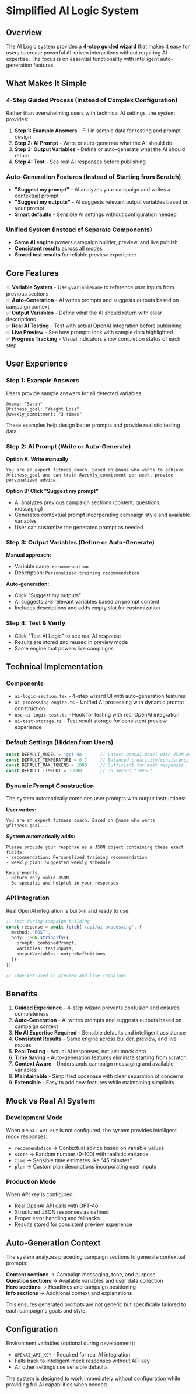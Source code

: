 # Simplified AI Logic System

## Overview

The AI Logic system provides a **4-step guided wizard** that makes it easy for users to create powerful AI-driven interactions without requiring AI expertise. The focus is on essential functionality with intelligent auto-generation features.

## What Makes It Simple

### 4-Step Guided Process (Instead of Complex Configuration)
Rather than overwhelming users with technical AI settings, the system provides:

1. **Step 1: Example Answers** - Fill in sample data for testing and prompt design
2. **Step 2: AI Prompt** - Write or auto-generate what the AI should do
3. **Step 3: Output Variables** - Define or auto-generate what the AI should return
4. **Step 4: Test** - See real AI responses before publishing

### Auto-Generation Features (Instead of Starting from Scratch)
- **"Suggest my prompt"** - AI analyzes your campaign and writes a contextual prompt
- **"Suggest my outputs"** - AI suggests relevant output variables based on your prompt
- **Smart defaults** - Sensible AI settings without configuration needed

### Unified System (Instead of Separate Components)
- **Same AI engine** powers campaign builder, preview, and live publish
- **Consistent results** across all modes
- **Stored test results** for reliable preview experience

## Core Features

✅ **Variable System** - Use `@variableName` to reference user inputs from previous sections  
✅ **Auto-Generation** - AI writes prompts and suggests outputs based on campaign context  
✅ **Output Variables** - Define what the AI should return with clear descriptions  
✅ **Real AI Testing** - Test with actual OpenAI integration before publishing  
✅ **Live Preview** - See how prompts look with sample data highlighted  
✅ **Progress Tracking** - Visual indicators show completion status of each step  

## User Experience

### Step 1: Example Answers
Users provide sample answers for all detected variables:
```
@name: "Sarah"
@fitness_goal: "Weight Loss" 
@weekly_commitment: "3 times"
```
These examples help design better prompts and provide realistic testing data.

### Step 2: AI Prompt (Write or Auto-Generate)
**Option A: Write manually**
```
You are an expert fitness coach. Based on @name who wants to achieve @fitness_goal and can train @weekly_commitment per week, provide personalized advice.
```

**Option B: Click "Suggest my prompt"**
- AI analyzes previous campaign sections (content, questions, messaging)
- Generates contextual prompt incorporating campaign style and available variables
- User can customize the generated prompt as needed

### Step 3: Output Variables (Define or Auto-Generate)
**Manual approach:**
- Variable name: `recommendation`
- Description: `Personalized training recommendation`

**Auto-generation:**
- Click "Suggest my outputs"
- AI suggests 2-3 relevant variables based on prompt content
- Includes descriptions and adds empty slot for customization

### Step 4: Test & Verify
- Click "Test AI Logic" to see real AI response
- Results are stored and reused in preview mode
- Same engine that powers live campaigns

## Technical Implementation

### Components
- `ai-logic-section.tsx` - 4-step wizard UI with auto-generation features
- `ai-processing-engine.ts` - Unified AI processing with dynamic prompt construction
- `use-ai-logic-test.ts` - Hook for testing with real OpenAI integration
- `ai-test-storage.ts` - Test result storage for consistent preview experience

### Default Settings (Hidden from Users)
```typescript
const DEFAULT_MODEL = 'gpt-4o'      // Latest OpenAI model with JSON mode
const DEFAULT_TEMPERATURE = 0.7     // Balanced creativity/consistency
const DEFAULT_MAX_TOKENS = 1000     // Sufficient for most responses
const DEFAULT_TIMEOUT = 30000       // 30 second timeout
```

### Dynamic Prompt Construction
The system automatically combines user prompts with output instructions:

**User writes:**
```
You are an expert fitness coach. Based on @name who wants @fitness_goal...
```

**System automatically adds:**
```
Please provide your response as a JSON object containing these exact fields:
- recommendation: Personalized training recommendation
- weekly_plan: Suggested weekly schedule

Requirements:
- Return only valid JSON
- Be specific and helpful in your responses
```

### API Integration
Real OpenAI integration is built-in and ready to use:

```typescript
// Test during campaign building
const response = await fetch('/api/ai-processing', {
  method: 'POST',
  body: JSON.stringify({
    prompt: combinedPrompt,
    variables: testInputs,
    outputVariables: outputDefinitions
  })
})

// Same API used in preview and live campaigns
```

## Benefits

1. **Guided Experience** - 4-step wizard prevents confusion and ensures completeness
2. **Auto-Generation** - AI writes prompts and suggests outputs based on campaign context  
3. **No AI Expertise Required** - Sensible defaults and intelligent assistance
4. **Consistent Results** - Same engine across builder, preview, and live modes
5. **Real Testing** - Actual AI responses, not just mock data
6. **Time Saving** - Auto-generation features eliminate starting from scratch
7. **Context Aware** - Understands campaign messaging and available variables
8. **Maintainable** - Simplified codebase with clear separation of concerns
9. **Extensible** - Easy to add new features while maintaining simplicity

## Mock vs Real AI System

### Development Mode
When `OPENAI_API_KEY` is not configured, the system provides intelligent mock responses:

- `recommendation` → Contextual advice based on variable values
- `score` → Random number (0-100) with realistic variance
- `time` → Sensible time estimates like "45 minutes"
- `plan` → Custom plan descriptions incorporating user inputs

### Production Mode  
When API key is configured:
- Real OpenAI API calls with GPT-4o
- Structured JSON responses as defined
- Proper error handling and fallbacks
- Results stored for consistent preview experience

## Auto-Generation Context

The system analyzes preceding campaign sections to generate contextual prompts:

**Content sections** → Campaign messaging, tone, and purpose  
**Question sections** → Available variables and user data collection  
**Hero sections** → Headlines and campaign positioning  
**Info sections** → Additional context and explanations  

This ensures generated prompts are not generic but specifically tailored to each campaign's goals and style.

## Configuration

Environment variables (optional during development):
- `OPENAI_API_KEY` - Required for real AI integration
- Falls back to intelligent mock responses without API key
- All other settings use sensible defaults

The system is designed to work immediately without configuration while providing full AI capabilities when needed. 